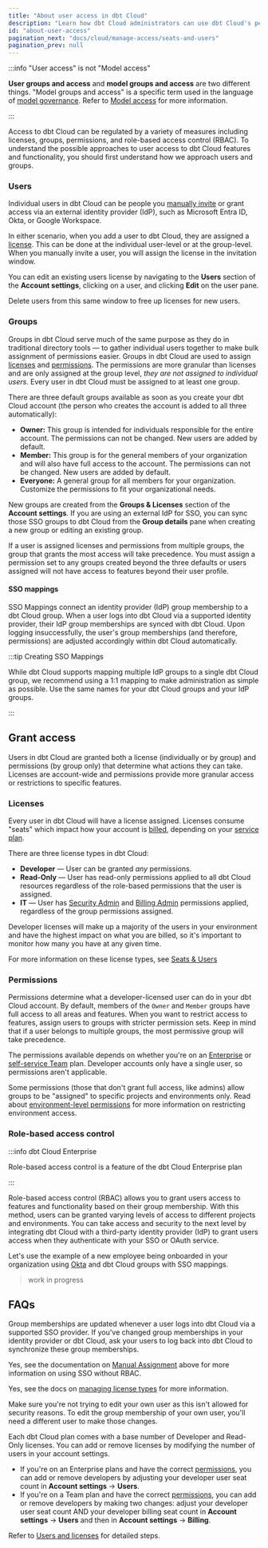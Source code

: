 ```yaml
---
title: "About user access in dbt Cloud"
description: "Learn how dbt Cloud administrators can use dbt Cloud's permissioning model to control user-level access in a dbt Cloud account."
id: "about-user-access"
pagination_next: "docs/cloud/manage-access/seats-and-users"
pagination_prev: null
---
```


:::info "User access" is not "Model access"

**User groups and access** and **model groups and access** are two different things. "Model groups and access" is a specific term used in the language of [model governance](/docs/collaborate/govern/about-model-governance). Refer to [Model access](/docs/collaborate/govern/model-access) for more information.

:::

Access to dbt Cloud can be regulated by a variety of measures including licenses, groups, permissions, and role-based access control (RBAC). To understand the possible approaches to user access to dbt Cloud features and functionality, you should first understand how we approach users and groups.

### Users

Individual users in dbt Cloud can be people you [manually invite](/docs/cloud/manage-access/invite-users) or grant access via an external identity provider (IdP), such as Microsoft Entra ID, Okta, or Google Workspace.

In either scenario, when you add a user to dbt Cloud, they are assigned a [license](#licenses). This can be done at the individual user-level or at the group-level. When you manually invite a user, you will assign the license in the invitation window. 

<Lightbox src="/img/docs/dbt-cloud/dbt-cloud-enterprise/access-control/license-dropdown.png" width="60%" title="Example of the license dropdown in the user invitation window." />

You can edit an existing users license by navigating to the **Users** section of the **Account settings**, clicking on a user, and clicking **Edit** on the user pane.

<Lightbox src="/img/docs/dbt-cloud/dbt-cloud-enterprise/access-control/edit-user.png" width="60%" title="Example of the user information window in the user directory" />

Delete users from this same window to free up licenses for new users. 

### Groups

Groups in dbt Cloud serve much of the same purpose as they do in traditional directory tools &mdash; to gather individual users together to make bulk assignment of permissions easier. Groups in dbt Cloud are used to assign [licenses](#licenses) and [permissions](#permissions). The permissions are more granular than licenses and are only assigned at the group level, _they are not assigned to individual users._ Every user in dbt Cloud must be assigned to at least one group.

There are three default groups available as soon as you create your dbt Cloud account (the person who creates the account is added to all three automatically):

- **Owner:** This group is intended for individuals responsible for the entire account. The permissions can not be changed. New users are added by default.
- **Member:** This group is for the general members of your organization and will also have full access to the account. The permissions can not be changed. New users are added by default.
- **Everyone:** A general group for all members for your organization. Customize the permissions to fit your organizational needs.  

New groups are created from the **Groups & Licenses** section of the **Account settings**. If you are using an external IdP for SSO, you can sync those SSO groups to dbt Cloud from the **Group details** pane when creating a new group or editing an existing group. 

<Lightbox src="/img/docs/dbt-cloud/dbt-cloud-enterprise/access-control/new-group.png" width="60%" title="Example the new group pane in the account settings." />

If a user is assigned licenses and permissions from multiple groups, the group that grants the most access will take precedence. You must assign a permission set to any groups created beyond the three defaults or users assigned will not have access to features beyond their user profile. 

#### SSO mappings

SSO Mappings connect an identity provider (IdP) group membership to a dbt Cloud group. When a user logs into dbt Cloud via a supported identity provider, their IdP group memberships are synced with dbt Cloud. Upon logging insuccessfully, the user's group memberships (and therefore, permissions) are adjusted accordingly within dbt Cloud automatically.

:::tip Creating SSO Mappings

While dbt Cloud supports mapping multiple IdP groups to a single dbt Cloud group, we recommend using a 1:1 mapping to make administration as simple as possible. Use the same names for your dbt Cloud groups and your IdP groups.

:::

## Grant access

Users in dbt Cloud are granted both a license (individually or by group) and permissions (by group only) that determine what actions they can take. Licenses are account-wide and permissions provide more granular access or restrictions to specific features. 

### Licenses

Every user in dbt Cloud will have a license assigned. Licenses consume "seats" which impact how your account is [billed](/docs/cloud/billing), depending on your [service plan](https://www.getdbt.com/pricing). 

There are three license types in dbt Cloud:

- **Developer** &mdash; User can be granted _any_ permissions.
- **Read-Only** &mdash; User has read-only permissions applied to all dbt Cloud resources regardless of the role-based permissions that the user is assigned.
- **IT** &mdash; User has [Security Admin](/docs/cloud/manage-access/enterprise-permissions#security-admin) and [Billing Admin](/docs/cloud/manage-access/enterprise-permissions#billing-admin) permissions applied, regardless of the group permissions assigned. 

Developer licenses will make up a majority of the users in your environment and have the highest impact on what you are billed, so it's important to monitor how many you have at any given time. 

For more information on these license types, see [Seats & Users](/docs/cloud/manage-access/seats-and-users)

### Permissions

Permissions determine what a developer-licensed user can do in your dbt Cloud account. By default, members of the `Owner` and `Member` groups have full access to all areas and features. When you want to restrict access to features, assign users to groups with stricter permission sets. Keep in mind that if a user belongs to multiple groups, the most permissive group will take precedence. 

The permissions available depends on whether you're on an [Enterprise](/docs/cloud/manage-access/enterprise-permissions) or [self-service Team](/docs/cloud/manage-access/self-service-permissions) plan. Developer accounts only have a single user, so permissions aren't applicable. 

<Lightbox src="/img/docs/dbt-cloud/dbt-cloud-enterprise/access-control/assign-group-permissions.png" width="60%" title="Example the permissions dropdown while editing an existing group." />

Some permissions (those that don't grant full access, like admins) allow groups to be "assigned" to specific projects and environments only. Read about [environment-level permissions](/docs/cloud/manage-access/environment-permissions-setup) for more information on restricting environment access.

<Lightbox src="/img/docs/dbt-cloud/dbt-cloud-enterprise/access-control/environment-access-control.png" width="60%" title="Example the environment access control for a group with Git admin assigned." />


### Role-based access control

:::info dbt Cloud Enterprise

Role-based access control is a feature of the dbt Cloud Enterprise plan

:::

Role-based access control (RBAC) allows you to grant users access to features and functionality based on their group membership. With this method, users can be granted varying levels of access to different projects and environments. You can take access and security to the next level by integrating dbt Cloud with a third-party identity provider (IdP) to grant users access when they authenticate with your SSO or OAuth service. 

Let's use the example of a new employee being onboarded in your organization using [Okta](/docs/cloud/manage-access/set-up-sso-okta) and dbt Cloud groups with SSO mappings.

>work in progress

## FAQs

<Expandable alt_header="When are IdP group memberships updated for SSO Mapped groups?">

Group memberships are updated whenever a user logs into dbt Cloud via a supported SSO provider. If you've changed group memberships in your identity provider or dbt Cloud, ask your users to log back into dbt Cloud to synchronize these group memberships.

</Expandable>

<Expandable alt_header="Can I set up SSO without RBAC?">

Yes, see the documentation on [Manual Assignment](#manual-assignment) above for more information on using SSO without RBAC.

</Expandable>

<Expandable alt_header="Can I configure a user's License Type based on IdP Attributes?">

Yes, see the docs on [managing license types](/docs/cloud/manage-access/seats-and-users#managing-license-types) for more information.

</Expandable>

<Expandable alt_header="Why can't I edit a user's group membership?">

Make sure you're not trying to edit your own user as this isn't allowed for security reasons. To edit the group membership of your own user, you'll need a different user to make those changes.

</Expandable>

<Expandable alt_header="How do I add or remove users?">

Each dbt Cloud plan comes with a base number of Developer and Read-Only licenses. You can add or remove licenses by modifying the number of users in your account settings. 
  - If you're on an Enterprise plans and have the correct [permissions](/docs/cloud/manage-access/enterprise-permissions), you can add or remove developers by adjusting your developer user seat count in **Account settings** -> **Users**.
  - If you're on a Team plan and have the correct [permissions](/docs/cloud/manage-access/self-service-permissions), you can add or remove developers by making two changes: adjust your developer user seat count AND your developer billing seat count in **Account settings** -> **Users** and then in **Account settings** -> **Billing**.

 Refer to [Users and licenses](/docs/cloud/manage-access/seats-and-users#licenses) for detailed steps.

</Expandable>